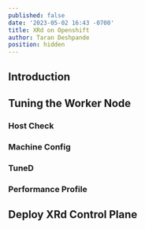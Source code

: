 ```yaml
---
published: false
date: '2023-05-02 16:43 -0700'
title: XRd on Openshift
author: Taran Deshpande
position: hidden
---
```

## Introduction

## Tuning the Worker Node

### Host Check

### Machine Config

### TuneD

### Performance Profile

## Deploy XRd Control Plane














